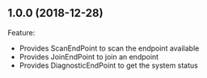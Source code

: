 ## 1.0.0 (2018-12-28)

Feature:
 - Provides ScanEndPoint to scan the endpoint available
 - Provides JoinEndPoint to join an endpoint
 - Provides DiagnosticEndPoint to get the system status


<!--
    Markdown
    Copyright 2017-2018 IS2T. All rights reserved.
    This library is provided in source code for use, modification and test, subject to license terms.
    Any modification of the source code will break IS2T warranties on the whole library.
-->